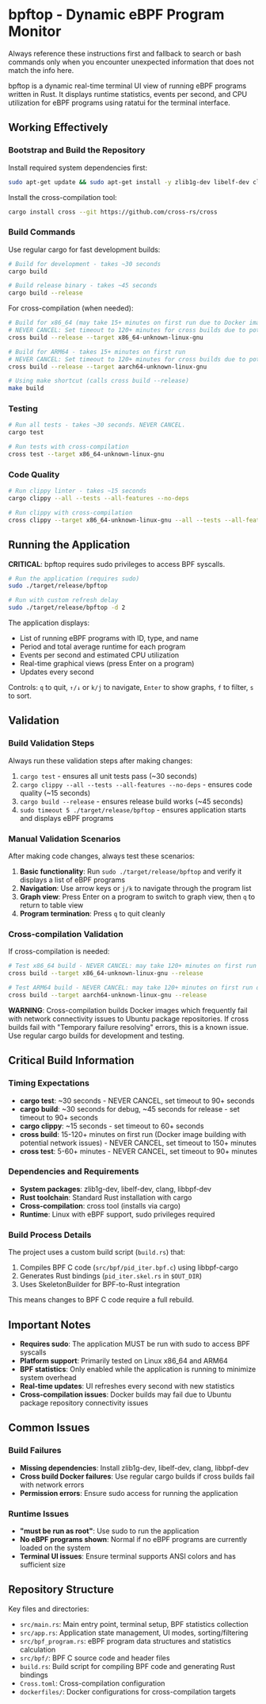 # bpftop - Dynamic eBPF Program Monitor

Always reference these instructions first and fallback to search or bash commands only when you encounter unexpected information that does not match the info here.

bpftop is a dynamic real-time terminal UI view of running eBPF programs written in Rust. It displays runtime statistics, events per second, and CPU utilization for eBPF programs using ratatui for the terminal interface.

## Working Effectively

### Bootstrap and Build the Repository
Install required system dependencies first:
```bash
sudo apt-get update && sudo apt-get install -y zlib1g-dev libelf-dev clang libbpf-dev
```

Install the cross-compilation tool:
```bash
cargo install cross --git https://github.com/cross-rs/cross
```

### Build Commands
Use regular cargo for fast development builds:
```bash
# Build for development - takes ~30 seconds
cargo build

# Build release binary - takes ~45 seconds
cargo build --release
```

For cross-compilation (when needed):
```bash
# Build for x86_64 (may take 15+ minutes on first run due to Docker image building) 
# NEVER CANCEL: Set timeout to 120+ minutes for cross builds due to potential network issues
cross build --release --target x86_64-unknown-linux-gnu

# Build for ARM64 - takes 15+ minutes on first run
# NEVER CANCEL: Set timeout to 120+ minutes for cross builds due to potential network issues
cross build --release --target aarch64-unknown-linux-gnu

# Using make shortcut (calls cross build --release)
make build
```

### Testing
```bash
# Run all tests - takes ~30 seconds. NEVER CANCEL.
cargo test

# Run tests with cross-compilation
cross test --target x86_64-unknown-linux-gnu
```

### Code Quality
```bash
# Run clippy linter - takes ~15 seconds
cargo clippy --all --tests --all-features --no-deps

# Run clippy with cross-compilation
cross clippy --target x86_64-unknown-linux-gnu --all --tests --all-features --no-deps
```

## Running the Application

**CRITICAL**: bpftop requires sudo privileges to access BPF syscalls.

```bash
# Run the application (requires sudo)
sudo ./target/release/bpftop

# Run with custom refresh delay
sudo ./target/release/bpftop -d 2
```

The application displays:
- List of running eBPF programs with ID, type, and name
- Period and total average runtime for each program
- Events per second and estimated CPU utilization  
- Real-time graphical views (press Enter on a program)
- Updates every second

Controls: `q` to quit, `↑/↓` or `k/j` to navigate, `Enter` to show graphs, `f` to filter, `s` to sort.

## Validation

### Build Validation Steps
Always run these validation steps after making changes:
1. `cargo test` - ensures all unit tests pass (~30 seconds)
2. `cargo clippy --all --tests --all-features --no-deps` - ensures code quality (~15 seconds)  
3. `cargo build --release` - ensures release build works (~45 seconds)
4. `sudo timeout 5 ./target/release/bpftop` - ensures application starts and displays eBPF programs

### Manual Validation Scenarios
After making code changes, always test these scenarios:
1. **Basic functionality**: Run `sudo ./target/release/bpftop` and verify it displays a list of eBPF programs
2. **Navigation**: Use arrow keys or `j/k` to navigate through the program list
3. **Graph view**: Press Enter on a program to switch to graph view, then `q` to return to table view
4. **Program termination**: Press `q` to quit cleanly

### Cross-compilation Validation
If cross-compilation is needed:
```bash
# Test x86_64 build - NEVER CANCEL: may take 120+ minutes on first run due to Docker and network issues
cross build --target x86_64-unknown-linux-gnu --release

# Test ARM64 build - NEVER CANCEL: may take 120+ minutes on first run due to Docker and network issues
cross build --target aarch64-unknown-linux-gnu --release
```

**WARNING**: Cross-compilation builds Docker images which frequently fail with network connectivity issues to Ubuntu package repositories. If cross builds fail with "Temporary failure resolving" errors, this is a known issue. Use regular cargo builds for development and testing.

## Critical Build Information

### Timing Expectations
- **cargo test**: ~30 seconds - NEVER CANCEL, set timeout to 90+ seconds
- **cargo build**: ~30 seconds for debug, ~45 seconds for release - set timeout to 90+ seconds
- **cargo clippy**: ~15 seconds - set timeout to 60+ seconds
- **cross build**: 15-120+ minutes on first run (Docker image building with potential network issues) - NEVER CANCEL, set timeout to 150+ minutes
- **cross test**: 5-60+ minutes - NEVER CANCEL, set timeout to 90+ minutes

### Dependencies and Requirements
- **System packages**: zlib1g-dev, libelf-dev, clang, libbpf-dev
- **Rust toolchain**: Standard Rust installation with cargo
- **Cross-compilation**: cross tool (installs via cargo)
- **Runtime**: Linux with eBPF support, sudo privileges required

### Build Process Details
The project uses a custom build script (`build.rs`) that:
1. Compiles BPF C code (`src/bpf/pid_iter.bpf.c`) using libbpf-cargo
2. Generates Rust bindings (`pid_iter.skel.rs` in `$OUT_DIR`)
3. Uses SkeletonBuilder for BPF-to-Rust integration

This means changes to BPF C code require a full rebuild.

## Important Notes

- **Requires sudo**: The application MUST be run with sudo to access BPF syscalls
- **Platform support**: Primarily tested on Linux x86_64 and ARM64
- **BPF statistics**: Only enabled while the application is running to minimize system overhead
- **Real-time updates**: UI refreshes every second with new statistics
- **Cross-compilation issues**: Docker builds may fail due to Ubuntu package repository connectivity issues

## Common Issues

### Build Failures
- **Missing dependencies**: Install zlib1g-dev, libelf-dev, clang, libbpf-dev
- **Cross build Docker failures**: Use regular cargo builds if cross builds fail with network errors
- **Permission errors**: Ensure sudo access for running the application

### Runtime Issues  
- **"must be run as root"**: Use sudo to run the application
- **No eBPF programs shown**: Normal if no eBPF programs are currently loaded on the system
- **Terminal UI issues**: Ensure terminal supports ANSI colors and has sufficient size

## Repository Structure

Key files and directories:
- `src/main.rs`: Main entry point, terminal setup, BPF statistics collection
- `src/app.rs`: Application state management, UI modes, sorting/filtering
- `src/bpf_program.rs`: eBPF program data structures and statistics calculation
- `src/bpf/`: BPF C source code and header files
- `build.rs`: Build script for compiling BPF code and generating Rust bindings
- `Cross.toml`: Cross-compilation configuration
- `dockerfiles/`: Docker configurations for cross-compilation targets
